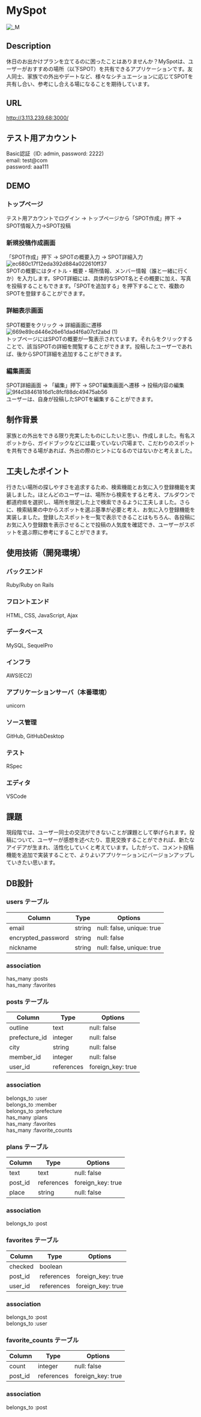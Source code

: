 # MySpot
![_M](https://user-images.githubusercontent.com/73152774/102006195-8f961880-3d62-11eb-8029-abc78a28167e.png)


## Description
  休日のお出かけプランを立てるのに困ったことはありませんか？MySpotは、ユーザーがおすすめの場所（以下SPOT）を共有できるアプリケーションです。友人同士、家族での外出やデートなど、様々なシチュエーションに応じてSPOTを共有し合い、参考にし合える場になることを期待しています。

## URL
 http://3.113.239.68:3000/

## テスト用アカウント
  Basic認証（ID: admin, password: 2222)  
  email: test@com  
  password: aaa111


## DEMO
### トップページ
テスト用アカウントでログイン → トップページから「SPOT作成」押下 → SPOT情報入力→SPOT投稿

### 新規投稿作成画面
「SPOT作成」押下 → SPOTの概要入力 → SPOT詳細入力
![ec680c17f12eda392d884a022610ff37](https://user-images.githubusercontent.com/73152774/102014637-54afd700-3d9a-11eb-9fd6-909867a7a83f.gif)  
SPOTの概要にはタイトル・概要・場所情報、メンバー情報（誰と一緒に行くか）を入力します。SPOT詳細には、具体的なSPOT名とその概要に加え、写真を投稿することもできます。「SPOTを追加する」を押下することで、複数のSPOTを登録することができます。

### 詳細表示画面
SPOT概要をクリック → 詳細画面に遷移
![669e89cd446e26e61dad4f6a07cf2abd (1)](https://user-images.githubusercontent.com/73152774/102006562-6d51ca00-3d65-11eb-8351-3789863021c0.gif)  
トップページにはSPOTの概要が一覧表示されています。それらをクリックすることで、該当SPOTの詳細を閲覧することができます。投稿したユーザーであれば、後からSPOT詳細を追加することができます。

### 編集画面
SPOT詳細画面 → 「編集」押下 → SPOT編集画面へ遷移 → 投稿内容の編集
![9f4d38461816d1c8fcf88dc49475ab56](https://user-images.githubusercontent.com/73152774/102011167-f2e57200-3d85-11eb-85f5-98de52c2c4cb.gif)  
ユーザーは、自身が投稿したSPOTを編集することができます。

## 制作背景
家族との外出をできる限り充実したものにしたいと思い、作成しました。有名スポットから、ガイドブックなどには載っていない穴場まで、こだわりのスポットを共有できる場があれば、外出の際のヒントになるのではないかと考えました。




## 工夫したポイント
行きたい場所の探しやすさを追求するため、検索機能とお気に入り登録機能を実装しました。ほとんどのユーザーは、場所から検索をすると考え、プルダウンで都道府県を選択し、場所を限定した上で検索できるように工夫しました。さらに、検索結果の中からスポットを選ぶ基準が必要と考え、お気に入り登録機能を実装しました。登録したスポットを一覧で表示できることはもちろん、各投稿にお気に入り登録数を表示させることで投稿の人気度を確認でき、ユーザーがスポットを選ぶ際に参考にすることができます。

## 使用技術（開発環境）
### バックエンド
  Ruby/Ruby on Rails
### フロントエンド
  HTML, CSS, JavaScript, Ajax
### データベース
  MySQL, SequelPro
### インフラ
  AWS(EC2)
### アプリケーションサーバ（本番環境）
  unicorn
### ソース管理
  GitHub, GitHubDesktop
### テスト
  RSpec
### エディタ
  VSCode

## 課題
  現段階では、ユーザー同士の交流ができないことが課題として挙げられます。投稿について、ユーザーが感想を述べたり、意見交換することができれば、新たなアイデアが生まれ、活性化していくと考えています。したがって、コメント投稿機能を追加で実装することで、よりよいアプリケーションにバージョンアップしていきたい思います。



## DB設計

### users テーブル

| Column            | Type   | Options                   |
| --------          | ------ | -----------               |
| email             | string | null: false, unique: true |
| encrypted_password| string | null: false               |
| nickname          | string | null: false, unique: true |


### association
has_many :posts  
has_many :favorites

### posts テーブル

| Column       | Type            | Options          |
| ---------    | ------          | -----------      |
| outline      | text            | null: false      |
| prefecture_id| integer         | null: false      |
| city         | string          | null: false      |
| member_id    | integer         | null: false      |
| user_id      | references      | foreign_key: true|

### association
  belongs_to :user  
  belongs_to :member  
  belongs_to :prefecture  
  has_many :plans  
  has_many :favorites  
  has_many :favorite_counts  


### plans テーブル

| Column     | Type          | Options           |
| ---------  | ------        | -----------       |
| text       | text          | null: false       |
| post_id    | references    | foreign_key: true |
| place      | string        | null: false       |

### association
  belongs_to :post



  ### favorites テーブル

| Column        | Type      | Options           |
| ---------     | ------    | -----------       |
| checked       | boolean   |                   |
| post_id       | references| foreign_key: true |
| user_id       | references| foreign_key: true |


### association
  belongs_to :post  
  belongs_to :user


### favorite_counts テーブル

| Column        | Type      | Options           |
| ---------     | ------    | -----------       |
| count         | integer   | null: false       |
| post_id       | references| foreign_key: true |


### association
  belongs_to :post
  